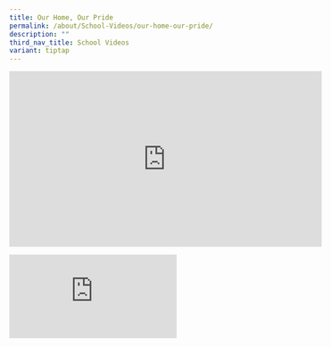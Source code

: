 ```yaml
---
title: Our Home, Our Pride
permalink: /about/School-Videos/our-home-our-pride/
description: ""
third_nav_title: School Videos
variant: tiptap
---
```

<div class="iframe-wrapper">
<iframe height="315" width="560" allowfullscreen="true" frameborder="0" src="https://www.youtube.com/embed/hbC3dZJb79g?si=XS3AVDVRdjYaLqLM"></iframe>
</div>
<p></p>
<div class="iframe-wrapper">
<iframe allowfullscreen="true" frameborder="0" src="https://www.youtube.com/embed/QDFmW3kyfeA"></iframe>
</div>
<p></p>